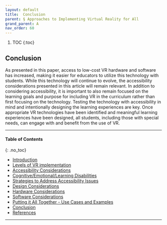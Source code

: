 ```yaml
---
layout: default
title:  Conclusion  
parent: § Approaches to Implementing Virtual Reality for All 
grand_parent: A
nav_order: 60 
---
```

<style>
.dont-break-out {
  /* These are technically the same, but use both */
  overflow-wrap: break-word;
  word-wrap: break-word;

     -ms-word-break: break-all;
  /* This is the dangerous one in WebKit, as it breaks things wherever */
  word-break: break-all;
  /* Instead use this non-standard one: */
  word-break: break-word;
}

.youtube-container {
    position: relative;
    width: 100%;
    height: 0;
    padding-bottom: 56.25%;
}
.youtube-video {
    position: absolute;
    top: 0;
    left: 0;
    width: 100%;
    height: 100%;
}

</style>

<div class="dont-break-out" markdown="1">

1. TOC
{:toc}

## Conclusion
As presented in this paper, access to low-cost VR hardware and software has increased, making it easier for educators to utilize this technology with students. While this technology will continue to evolve, the accessibility considerations presented in this article will remain relevant. In addition to considering accessibility, it is important to also remain focused on the learning goals and purpose for including VR in the curriculum rather than first focusing on the technology. Testing the technology with accessibility in mind and intentionally designing the learning experiences are key. Once appropriate VR technologies have been identified and meaningful learning experiences have been designed, all students, including those with special needs, can engage with and benefit from the use of VR.

***

#### Table of Contents
{: .no_toc}

<ul><li> <a href="/docs/A/Approaches-to-Implementing-Virtual-Reality-for-All-1/">Introduction</a></li><li> <a href="/docs/A/Approaches-to-Implementing-Virtual-Reality-for-All-2/">Levels of VR implementation</a></li><li> <a href="/docs/A/Approaches-to-Implementing-Virtual-Reality-for-All-2-1/">Accessibility Considerations</a></li><li> <a href="/docs/A/Approaches-to-Implementing-Virtual-Reality-for-All-3/">Cognitive/Emotional/Learning Disabilities</a></li><li> <a href="/docs/A/Approaches-to-Implementing-Virtual-Reality-for-All-4/">Strategies to Address Accessibility Issues</a></li><li> <a href="/docs/A/Approaches-to-Implementing-Virtual-Reality-for-All-4-1/">Design Considerations</a></li><li> <a href="/docs/A/Approaches-to-Implementing-Virtual-Reality-for-All-4-2/">Hardware Considerations</a></li><li> <a href="/docs/A/Approaches-to-Implementing-Virtual-Reality-for-All-4-3/">Software Considerations</a></li><li> <a href="/docs/A/Approaches-to-Implementing-Virtual-Reality-for-All-5/">Putting it All Together - Use Cases and Examples</a></li><li> <a href="/docs/A/Approaches-to-Implementing-Virtual-Reality-for-All-6/">Conclusion</a></li><li> <a href="/docs/A/Approaches-to-Implementing-Virtual-Reality-for-All-7/">References</a></li></ul>

***

</div>
